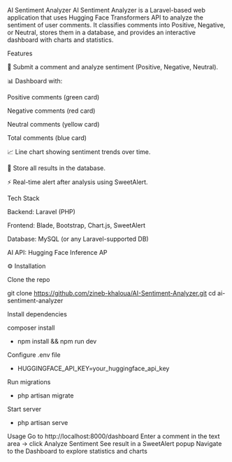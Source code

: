 AI Sentiment Analyzer
AI Sentiment Analyzer is a Laravel-based web application that uses Hugging Face Transformers API to analyze the sentiment of user comments.
It classifies comments into Positive, Negative, or Neutral, stores them in a database, and provides an interactive dashboard with charts and statistics.

Features

📝 Submit a comment and analyze sentiment (Positive, Negative, Neutral).

📊 Dashboard with:

Positive comments (green card)

Negative comments (red card)

Neutral comments (yellow card)

Total comments (blue card)

📈 Line chart showing sentiment trends over time.

💾 Store all results in the database.

⚡ Real-time alert after analysis using SweetAlert.

Tech Stack

Backend: Laravel (PHP)

Frontend: Blade, Bootstrap, Chart.js, SweetAlert

Database: MySQL (or any Laravel-supported DB)

AI API: Hugging Face Inference AP

⚙️ Installation

Clone the repo

git clone https://github.com/zineb-khaloua/AI-Sentiment-Analyzer.git
cd ai-sentiment-analyzer


Install dependencies

composer install 
- npm install && npm run dev


Configure .env file

- HUGGINGFACE_API_KEY=your_huggingface_api_key


Run migrations

 - php artisan migrate


Start server

- php artisan serve

Usage
  Go to http://localhost:8000/dashboard
  Enter a comment in the text area → click Analyze Sentiment
  See result in a SweetAlert popup
  Navigate to the Dashboard to explore statistics and charts
